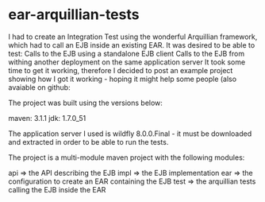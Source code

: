 ear-arquillian-tests
====================

I had to create an Integration Test using the wonderful Arquillian framework, which had to call an EJB inside an existing EAR. It was desired to be able to test:
Calls to the EJB using a standalone EJB client
Calls to the EJB from withing another deployment on the same application server
It took some time to get it working, therefore I decided to post an example project showing how I got it working - hoping it might help some people (also avaiable on github: 

The project was built using the versions below:

maven: 3.1.1
jdk: 1.7.0_51

The application server I used is wildfly 8.0.0.Final - it must be downloaded and extracted in order to be able to run the tests.

The project is a multi-module maven project with the following modules:

api => the API describing the EJB 
impl => the EJB implementation
ear => the configuration to create an EAR containing the EJB
test => the arquillian tests calling the EJB inside the EAR
